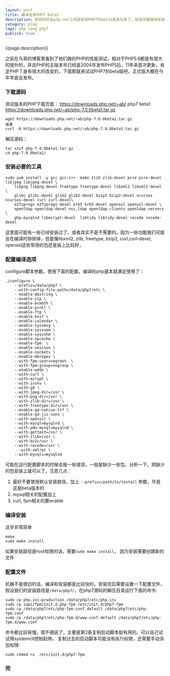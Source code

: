 ```yaml
---
layout: post
title: 编译安装PHP7 beta1
description: 前段时间去php.net上闲逛发现PHP7的beta1版本出来了，就尝试着编译安装了一下
category: blog
tags: php lang php7
publish: true
---
```


{{page.description}}

之前在鸟哥的博客里看到了他们做的PHP的性能测试，相对于PHP5.6都是有很大的提升的，并且PHP的主版本号已经是2004年发布PHP5后，11年来首次更新，肯定PHP７是有很大的改变的，下面那就来试试PHP7的beta版吧，正式版大概在今年年底会发布。

### 下载源码 ###
测试版本的PHP下载页面： https://downloads.php.net/~ab/
php7 beta1: https://downloads.php.net/~ab/php-7.0.0beta1.tar.gz

```
wget https://downloads.php.net/~ab/php-7.0.0beta1.tar.gz
或者
curl -O https://downloads.php.net/~ab/php-7.0.0beta1.tar.gz
```
解压源码： 

```
tar xzvf php-7.0.0beta1.tar.gz
cd php-7.0.0beta1/
```

### 安装必要的工具 ###

```
sudo yum install -y gcc gcc-c++  make zlib zlib-devel pcre pcre-devel  libjpeg libjpeg-devel \
	libpng libpng-devel freetype freetype-devel libxml2 libxml2-devel \
	glibc glibc-devel glib2 glib2-devel bzip2 bzip2-devel ncurses ncurses-devel curl curl-devel\
	e2fsprogs e2fsprogs-devel krb5 krb5-devel openssl openssl-devel \
	openldap openldap-devel nss_ldap openldap-clients openldap-servers \
	php-mysqlnd libmcrypt-devel  libtidy libtidy-devel recode recode-devel
```
这里面可能有一些已经安装过了，或者其实不是不需要的，因为一些功能我们可能会在编译时排除掉，但是像libxml2, zlib, freetype, bzip2, curl,curl-devel, openssl这些常用的包还是装上比较好，

### 配置编译选项 ###
configure脚本参数，使用下面的配置，编译的php基本就满足使用了：

```
./configure \
    --prefix=/data/php7 \
    --with-config-file-path=/data/php7/etc \
    --enable-mbstring \
    --enable-zip \
    --enable-bcmath \
    --enable-pcntl \
    --enable-ftp \
    --enable-exif \
    --enable-calendar \
    --enable-sysvmsg \
    --enable-sysvsem \
    --enable-sysvshm \
    --enable-opcache \
    --enable-fpm  \
    --enable-session \
    --enable-sockets \
    --enable-mbregex \
    --with-fpm-user=vagrant  \
    --with-fpm-group=nogroup \
    --enable-wddx \
    --with-curl \
    --with-mcrypt \
    --with-iconv \
    --with-gd \
    --with-jpeg-dir=/usr \
    --with-png-dir=/usr \
    --with-zlib-dir=/usr \
    --with-freetype-dir=/usr \
    --enable-gd-native-ttf \
    --enable-gd-jis-conv \
    --with-openssl \
    --with-mysql=mysqlnd \
    --with-pdo-mysql=mysqlnd \
    --with-gettext=/usr \
    --with-zlib=/usr \
    --with-bz2=/usr \
    --with-recode=/usr \
     --with-xmlrpc \
    --with-mysqli=mysqlnd
```
可能在运行配置脚本的时候会报一些错误，一般是缺少一些包，分析一下，把缺少的包安装上就可以了。注意几点：

1. 最好不要使用默认安装路径，加上 ```--prefix=/path/to/install``` 参数，毕竟这是beta版本的
2. mysql相关的配置加上
3. curl, fpm相关的要enable

### 编译安装 ###
这步非常简单

```
make
sudo make install
```
如果安装路径是root权限的话，需要```sudo make install```， 因为安装需要创建新的文件

### 配置文件 ###
机器不是很旧的话，编译和安装都是比较快的，安装完后需要设置一下配置文件，假设我们的安装路径是```/data/php7/```，在php7源码的解压目录运行下面的命令:

```
sudo cp php.ini-production /data/php7/etc/php.ini
sudo cp sapi/fpm/init.d.php-fpm /etc/init.d/php7-fpm
sudo cp /data/php7/etc/php-fpm.conf.default /data/php7/etc/php-fpm.conf
sudo cp /data/php7/etc/php-fpm.d/www.conf.default /data/php7/etc/php-fpm.d/www.conf
```
命令都比较易懂，就不细说了，主要是第2条复制启动脚本挺有用的。可以自己试试用systemctl控制起停。
复制过去的启动脚本可能没有执行权限，还需要手动添加权限:

```
sudo chmod +x  /etc/init.d/php7-fpm
```

### 完 ###